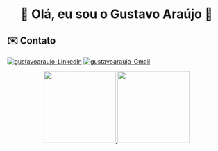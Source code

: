 <h1 align='center'>👾 Olá, eu sou o Gustavo Araújo 👾</h1>

## ✉️ Contato 

<a href='https://www.linkedin.com/in/gustavo-araujo-monteiro/' target='_blank' ><img align='center' alt='gustavoaraujo-Linkedin' src='https://img.shields.io/badge/LinkedIn-0077B5?style=for-the-badge&logo=linkedin&logoColor=white'></a>
<a href = "mailto:araujogustavo2015@gmail.com"><img target='_blank' ><img align='center' alt='gustavoaraujo-Gmail' src="https://img.shields.io/badge/-Gmail-%23333?style=for-the-badge&logo=gmail&logoColor=white" target="_blank"></a>


<div align="center" dir="auto">
  <a href="https://github.com/samuelpanzera">
    <div>
      <img height="166px" src="https://github-readme-stats.vercel.app/api?username=samuelpanzera&show_icons=true&theme=dracula&include_all_commits=true&count_private=true" style="max-width: 100%;"/>
    <img style="max-width: 100%;" height="166px" src="https://github-readme-stats.vercel.app/api/top-langs/?username=samuelpanzera&layout=compact&langs_count=7&theme=dracula" max-widht: "100%";/>
    </div>
</div>
    

